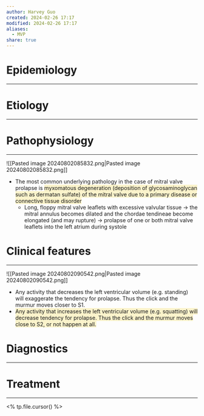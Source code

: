 ```yaml
---
author: Harvey Guo
created: 2024-02-26 17:17
modified: 2024-02-26 17:17
aliases:
  - MVP
share: true
---
```

# Epidemiology
---


# Etiology
---


# Pathophysiology
---
![[Pasted image 20240802085832.png|Pasted image 20240802085832.png]]
- The most common underlying pathology in the case of mitral valve prolapse is <span style="background:rgba(240, 200, 0, 0.2)">myxomatous degeneration (deposition of glycosaminoglycan such as dermatan sulfate) of the mitral valve due to a primary disease or connective tissue disorder</span>
	- Long, floppy mitral valve leaflets with excessive valvular tissue → the mitral annulus becomes dilated and the chordae tendineae become elongated (and may rupture) → prolapse of one or both mitral valve leaflets into the left atrium during systole

# Clinical features
---
![[Pasted image 20240802090542.png|Pasted image 20240802090542.png]]
- Any activity that decreases the left ventricular volume (e.g. standing) will exaggerate the tendency for prolapse. Thus the click and the murmur moves closer to S1.
- <span style="background:rgba(240, 200, 0, 0.2)">Any activity that increases the left ventricular volume (e.g. squatting) will decrease tendency for prolapse. Thus the click and the murmur moves close to S2, or not happen at all.</span>

# Diagnostics
---


# Treatment
---
<% tp.file.cursor() %>
